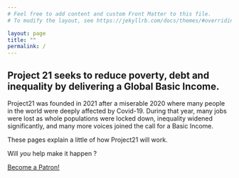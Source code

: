 ```yaml
---
# Feel free to add content and custom Front Matter to this file.
# To modify the layout, see https://jekyllrb.com/docs/themes/#overriding-theme-defaults

layout: page
title: ""
permalink: /
---
```


## Project 21 seeks to reduce poverty, debt and inequality by delivering a Global Basic Income.





Project21 was founded in 2021 after a miserable 2020 where many people in the world were deeply affected by Covid-19. During that year, many jobs were lost as whole populations were locked down, inequality widened significantly, and many more voices joined the call for a Basic Income.


These pages explain a little of how Project21 will work. 

Will *you* help make it happen ? 

<a href="https://www.patreon.com/bePatron?u=49325618" data-patreon-widget-type="become-patron-button">Become a Patron!</a><script async src="https://c6.patreon.com/becomePatronButton.bundle.js"></script>
